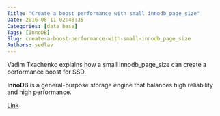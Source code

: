 ```yaml
---
Title: "Create a boost performance with small innodb_page_size"
Date: 2016-08-11 02:48:35
Categories: [data base]
Tags: [InnoDB]
Slug: create-a-boost-performance-with-small-innodb_page_size
Authors: sedlav
---
```


Vadim Tkachenko explains how a small innodb_page_size can create a performance boost for SSD.

**InnoDB** is a general-purpose storage engine that balances high reliability and high performance.

[Link](http://dev.mysql.com/doc/refman/5.7/en/innodb-introduction.html)
